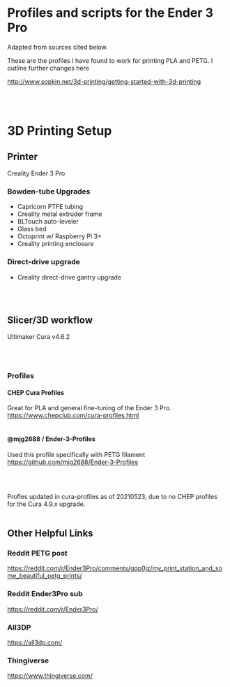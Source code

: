 # Profiles and scripts for the Ender 3 Pro

Adapted from sources cited below.

These are the profiles I have found to work for printing PLA and PETG. I outline further changes here

http://www.sopkin.net/3d-printing/getting-started-with-3d-printing 

\
&nbsp;

# 3D Printing Setup

## Printer
Creality Ender 3 Pro

### Bowden-tube Upgrades
- Capricorn PTFE tubing
- Creality metal extruder frame
- BLTouch auto-leveler
- Glass bed
- Octoprint w/ Raspberry Pi 3+
- Creality printing enclosure

### Direct-drive upgrade
 - Creality direct-drive gantry upgrade

\
&nbsp;

## Slicer/3D workflow
Ultimaker Cura v4.6.2

\
&nbsp;

### Profiles
#### CHEP Cura Profiles
Great for PLA and general fine-tuning of the Ender 3 Pro.
https://www.chepclub.com/cura-profiles.html
\
&nbsp;

#### @mjg2688 / Ender-3-Profiles
Used this profile specifically with PETG filament
https://github.com/mjg2688/Ender-3-Profiles

\
&nbsp;

Profles updated in cura-profiles as of 20210523, due to no CHEP profiles for the Cura 4.9.x upgrade.
\
&nbsp;


## Other Helpful Links
### Reddit PETG post
https://reddit.com/r/Ender3Pro/comments/gqp0jz/my_print_station_and_some_beautiful_petg_prints/

### Reddit Ender3Pro sub
https://reddit.com/r/Ender3Pro/

### All3DP
https://all3dp.com/

### Thingiverse
https://www.thingiverse.com/
